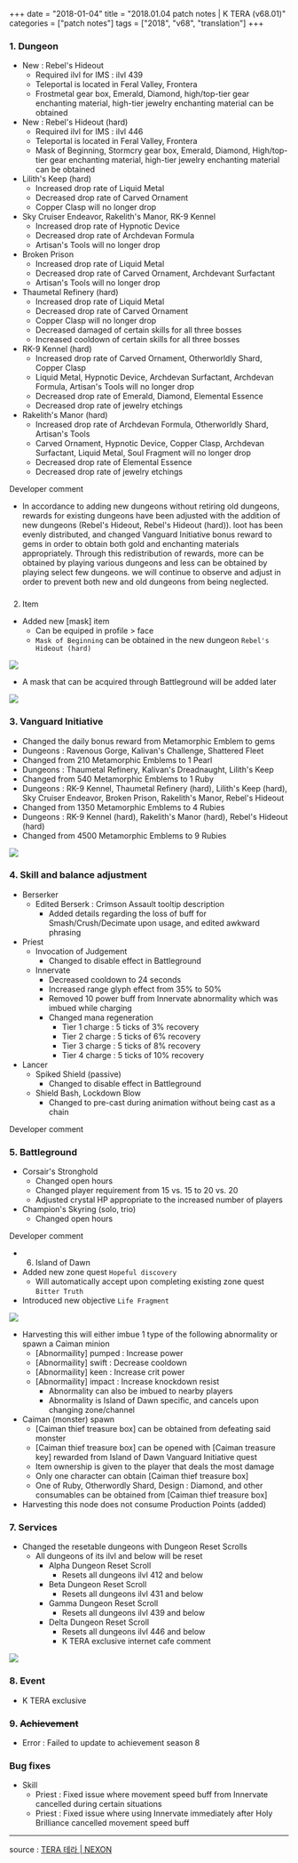 +++
date = "2018-01-04"
title = "2018.01.04 patch notes | K TERA (v68.01)"
categories = ["patch notes"]
tags = ["2018", "v68", "translation"]
+++

### 1. Dungeon
- New : Rebel's Hideout
  - Required ilvl for IMS : ilvl 439
  - Teleportal is located in Feral Valley, Frontera
  - Frostmetal gear box, Emerald, Diamond, high/top-tier gear enchanting material, high-tier jewelry enchanting material can be obtained
- New : Rebel's Hideout (hard)
  - Required ilvl for IMS : ilvl 446
  - Teleportal is located in Feral Valley, Frontera
  - Mask of Beginning, Stormcry gear box, Emerald, Diamond, High/top-tier gear enchanting material, high-tier jewelry enchanting material can be obtained
- Lilith's Keep (hard)
  - Increased drop rate of Liquid Metal
  - Decreased drop rate of Carved Ornament
  - Copper Clasp will no longer drop
- Sky Cruiser Endeavor, Rakelith's Manor, RK-9 Kennel
  - Increased drop rate of Hypnotic Device
  - Decreased drop rate of Archdevan Formula
  - Artisan's Tools will no longer drop
- Broken Prison
  - Increased drop rate of Liquid Metal
  - Decreased drop rate of Carved Ornament, Archdevant Surfactant
  - Artisan's Tools will no longer drop
- Thaumetal Refinery (hard)
  - Increased drop rate of Liquid Metal
  - Decreased drop rate of Carved Ornament
  - Copper Clasp will no longer drop
  - Decreased damaged of certain skills for all three bosses
  - Increased cooldown of certain skills for all three bosses
- RK-9 Kennel (hard)
  - Increased drop rate of Carved Ornament, Otherworldly Shard, Copper Clasp
  - Liquid Metal, Hypnotic Device, Archdevan Surfactant, Archdevan Formula, Artisan's Tools will no longer drop
  - Decreased drop rate of Emerald, Diamond, Elemental Essence
  - Decreased drop rate of jewelry etchings
- Rakelith's Manor (hard)
  - Increased drop rate of Archdevan Formula, Otherworldly Shard, Artisan's Tools
  - Carved Ornament, Hypnotic Device, Copper Clasp, Archdevan Surfactant, Liquid Metal, Soul Fragment will no longer drop
  - Decreased drop rate of Elemental Essence
  - Decreased drop rate of jewelry etchings

Developer comment
- In accordance to adding new dungeons without retiring old dungeons, rewards for existing dungeons have been adjusted with the addition of new dungeons (Rebel's Hideout, Rebel's Hideout (hard)). loot has been evenly distributed, and changed Vanguard Initiative bonus reward to gems in order to obtain both gold and enchanting materials appropriately. Through this redistribution of rewards, more can be obtained by playing various dungeons and less can be obtained by playing select few dungeons. we will continue to observe and adjust in order to prevent both new and old dungeons from being neglected.

### 
2. Item
- Added new [mask] item
  - Can be equiped in profile > face
  - `Mask of Beginning` can be obtained in the new dungeon `Rebel's Hideout (hard)`

![](https://seraphinush-gaming.github.io/mysterium/images/patch-notes/2018-01-04-1.png)

  - A mask that can be acquired through Battleground will be added later

![](https://seraphinush-gaming.github.io/mysterium/images/patch-notes/2018-01-04-2.png)

### 3. Vanguard Initiative
- Changed the daily bonus reward from Metamorphic Emblem to gems
- Dungeons : Ravenous Gorge, Kalivan's Challenge, Shattered Fleet
- Changed from 210 Metamorphic Emblems to 1 Pearl
- Dungeons : Thaumetal Refinery, Kalivan's Dreadnaught, Lilith's Keep
- Changed from 540 Metamorphic Emblems to 1 Ruby
- Dungeons : RK-9 Kennel, Thaumetal Refinery (hard), Lilith's Keep (hard), Sky Cruiser Endeavor, Broken Prison, Rakelith's Manor, Rebel's Hideout
- Changed from 1350 Metamorphic Emblems to 4 Rubies
- Dungeons : RK-9 Kennel (hard), Rakelith's Manor (hard), Rebel's Hideout (hard)
- Changed from 4500 Metamorphic Emblems to 9 Rubies

![](https://seraphinush-gaming.github.io/mysterium/images/patch-notes/2018-01-04-3.png)

### 4. Skill and balance adjustment
- Berserker
  - Edited Berserk : Crimson Assault tooltip description
    - Added details regarding the loss of buff for Smash/Crush/Decimate upon usage, and edited awkward phrasing
- Priest
  - Invocation of Judgement
    - Changed to disable effect in Battleground
  - Innervate
    - Decreased cooldown to 24 seconds
    - Increased range glyph effect from 35% to 50%
    - Removed 10 power buff from Innervate abnormality which was imbued while charging
    - Changed mana regeneration
      - Tier 1 charge : 5 ticks of 3% recovery
      - Tier 2 charge : 5 ticks of 6% recovery
      - Tier 3 charge : 5 ticks of 8% recovery
      - Tier 4 charge : 5 ticks of 10% recovery
- Lancer
  - Spiked Shield (passive)
    - Changed to disable effect in Battleground
  - Shield Bash, Lockdown Blow
    - Changed to pre-cast during animation without being cast as a chain

Developer comment

### 5. Battleground
- Corsair's Stronghold
  - Changed open hours
  - Changed player requirement from 15 vs. 15 to 20 vs. 20
  - Adjusted crystal HP appropriate to the increased number of players
- Champion's Skyring (solo, trio)
  - Changed open hours

Developer comment

- 6. Island of Dawn
- Added new zone quest `Hopeful discovery`
  - Will automatically accept upon completing existing zone quest `Bitter Truth`
- Introduced new objective `Life Fragment`

![](https://seraphinush-gaming.github.io/mysterium/images/patch-notes/2018-01-04-4.png)

  - Harvesting this will either imbue 1 type of the following abnormality or spawn a Caiman minion
    - [Abnormaility] pumped : Increase power
    - [Abnormaility] swift : Decrease cooldown
    - [Abnormaility] keen : Increase crit power
    - [Abnormaility] impact : Increase knockdown resist
      - Abnormality can also be imbued to nearby players
      - Abnormality is Island of Dawn specific, and cancels upon changing zone/channel
  - Caiman (monster) spawn
    - [Caiman thief treasure box] can be obtained from defeating said monster
    - [Caiman thief treasure box] can be opened with [Caiman treasure key] rewarded from Island of Dawn Vanguard Initiative quest
    - Item ownership is given to the player that deals the most damage
    - Only one character can obtain [Caiman thief treasure box]
    - One of Ruby, Otherwordly Shard, Design : Diamond, and other consumables can be obtained from [Caiman thief treasure box]
  - Harvesting this node does not consume Production Points (added)

### 7. Services
- Changed the resetable dungeons with Dungeon Reset Scrolls
  - All dungeons of its ilvl and below will be reset
    - Alpha Dungeon Reset Scroll
      - Resets all dungeons ilvl 412 and below
    - Beta Dungeon Reset Scroll
      - Resets all dungeons ilvl 431 and below
    - Gamma Dungeon Reset Scroll
      - Resets all dungeons ilvl 439 and below
    - Delta Dungeon Reset Scroll
      - Resets all dungeons ilvl 446 and below
      - K TERA exclusive internet cafe comment

![](https://seraphinush-gaming.github.io/mysterium/images/patch-notes/2018-01-04-5.png)

### 8. Event
- K TERA exclusive

### 9. ~~Achievement~~
- Error : Failed to update to achievement season 8

### Bug fixes
- Skill
  - Priest : Fixed issue where movement speed buff from Innervate cancelled during certain situations
  - Priest : Fixed issue where using Innervate immediately after Holy Brilliance cancelled movement speed buff

----

source : [TERA 테라 | NEXON](http://tera.nexon.com/news/update/view.aspx?n4articlesn=314)
